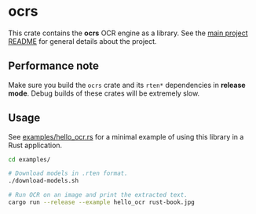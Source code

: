 # ocrs

This crate contains the **ocrs** OCR engine as a library. See the
[main project README][main_readme] for general details about the project.

[main_readme]: https://github.com/robertknight/ocrs/blob/main/README.md

## Performance note

Make sure you build the `ocrs` crate and its `rten*` dependencies in **release
mode**. Debug builds of these crates will be extremely slow.

## Usage

See [examples/hello_ocr.rs](./examples/hello_ocr.rs) for a minimal example of using this library in
a Rust application.

```sh
cd examples/

# Download models in .rten format.
./download-models.sh

# Run OCR on an image and print the extracted text.
cargo run --release --example hello_ocr rust-book.jpg
```
